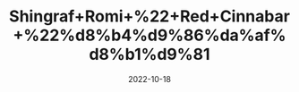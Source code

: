 ---
title: 'Shingraf+Romi+%22+Red+Cinnabar+%22%d8%b4%d9%86%da%af%d8%b1%d9%81'
date: '2022-10-18' 
metatag: '' 
inventory: '0' 
draft: false 
# meta description 
shortDescripton: 'It+can+assist+you+with+infections%2c+neural+disorders%2c+sleep+problems%2c+skin+eruptions%2c+tumors.'
description: 'Herbs+%d8%ac%da%91%db%8c+%d8%a8%d9%88%d9%b9%db%8c'
longdescription: ''
featured: True
# product Price
price: '300.0'
# Product Short Description
shortDescription: 'It+can+assist+you+with+infections%2c+neural+disorders%2c+sleep+problems%2c+skin+eruptions%2c+tumors.'
productID: 'FF49C404-9B24-ED11-9968-005056B3A416'
type: 'products'
category: 'Herbs+%d8%ac%da%91%db%8c+%d8%a8%d9%88%d9%b9%db%8c' 
thumnailproduct: 'https://eraconnect.blob.core.windows.net/product-images/aminsaddiquidawakhana/FF49C404-9B24-ED11-9968-005056B3A416.webp' 
images:
  - image: 'https://eraconnect.blob.core.windows.net/product-images/aminsaddiquidawakhana/FF49C404-9B24-ED11-9968-005056B3A416.webp'  
Variants:
---